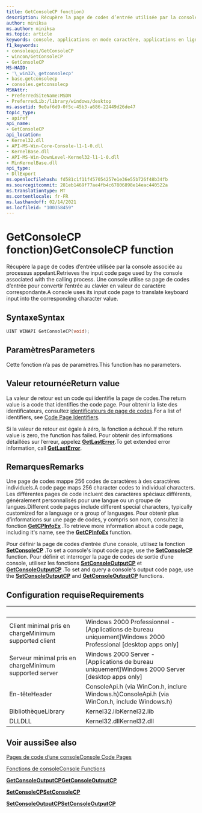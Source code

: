 ```yaml
---
title: GetConsoleCP fonction)
description: Récupère la page de codes d’entrée utilisée par la console associée au processus appelant.
author: miniksa
ms.author: miniksa
ms.topic: article
keywords: console, applications en mode caractère, applications en ligne de commande, applications de terminal, API console
f1_keywords:
- consoleapi/GetConsoleCP
- wincon/GetConsoleCP
- GetConsoleCP
MS-HAID:
- '\_win32\_getconsolecp'
- base.getconsolecp
- consoles.getconsolecp
MSHAttr:
- PreferredSiteName:MSDN
- PreferredLib:/library/windows/desktop
ms.assetid: 9e0af6d9-0f5c-45b3-a686-22449d26de47
topic_type:
- apiref
api_name:
- GetConsoleCP
api_location:
- Kernel32.dll
- API-MS-Win-Core-Console-l1-1-0.dll
- KernelBase.dll
- API-MS-Win-DownLevel-Kernel32-l1-1-0.dll
- MinKernelBase.dll
api_type:
- DllExport
ms.openlocfilehash: fd581c1f11f457054257e1e36e55b726f48b34fb
ms.sourcegitcommit: 281eb1469f77ae4fb4c67806898e14eac440522a
ms.translationtype: MT
ms.contentlocale: fr-FR
ms.lasthandoff: 02/14/2021
ms.locfileid: "100358459"
---
```

# <a name="getconsolecp-function"></a><span data-ttu-id="cb8db-104">GetConsoleCP fonction)</span><span class="sxs-lookup"><span data-stu-id="cb8db-104">GetConsoleCP function</span></span>

<span data-ttu-id="cb8db-105">Récupère la page de codes d’entrée utilisée par la console associée au processus appelant.</span><span class="sxs-lookup"><span data-stu-id="cb8db-105">Retrieves the input code page used by the console associated with the calling process.</span></span> <span data-ttu-id="cb8db-106">Une console utilise sa page de codes d’entrée pour convertir l’entrée au clavier en valeur de caractère correspondante.</span><span class="sxs-lookup"><span data-stu-id="cb8db-106">A console uses its input code page to translate keyboard input into the corresponding character value.</span></span>

## <a name="syntax"></a><span data-ttu-id="cb8db-107">Syntaxe</span><span class="sxs-lookup"><span data-stu-id="cb8db-107">Syntax</span></span>

```C
UINT WINAPI GetConsoleCP(void);
```

## <a name="parameters"></a><span data-ttu-id="cb8db-108">Paramètres</span><span class="sxs-lookup"><span data-stu-id="cb8db-108">Parameters</span></span>

<span data-ttu-id="cb8db-109">Cette fonction n’a pas de paramètres.</span><span class="sxs-lookup"><span data-stu-id="cb8db-109">This function has no parameters.</span></span>

## <a name="return-value"></a><span data-ttu-id="cb8db-110">Valeur retournée</span><span class="sxs-lookup"><span data-stu-id="cb8db-110">Return value</span></span>

<span data-ttu-id="cb8db-111">La valeur de retour est un code qui identifie la page de codes.</span><span class="sxs-lookup"><span data-stu-id="cb8db-111">The return value is a code that identifies the code page.</span></span> <span data-ttu-id="cb8db-112">Pour obtenir la liste des identificateurs, consultez [identificateurs de page de codes](/windows/win32/intl/code-page-identifiers).</span><span class="sxs-lookup"><span data-stu-id="cb8db-112">For a list of identifiers, see [Code Page Identifiers](/windows/win32/intl/code-page-identifiers).</span></span>

<span data-ttu-id="cb8db-113">Si la valeur de retour est égale à zéro, la fonction a échoué.</span><span class="sxs-lookup"><span data-stu-id="cb8db-113">If the return value is zero, the function has failed.</span></span> <span data-ttu-id="cb8db-114">Pour obtenir des informations détaillées sur l’erreur, appelez [**GetLastError**](/windows/win32/api/errhandlingapi/nf-errhandlingapi-getlasterror).</span><span class="sxs-lookup"><span data-stu-id="cb8db-114">To get extended error information, call [**GetLastError**](/windows/win32/api/errhandlingapi/nf-errhandlingapi-getlasterror).</span></span>

## <a name="remarks"></a><span data-ttu-id="cb8db-115">Remarques</span><span class="sxs-lookup"><span data-stu-id="cb8db-115">Remarks</span></span>

<span data-ttu-id="cb8db-116">Une page de codes mappe 256 codes de caractères à des caractères individuels.</span><span class="sxs-lookup"><span data-stu-id="cb8db-116">A code page maps 256 character codes to individual characters.</span></span> <span data-ttu-id="cb8db-117">Les différentes pages de code incluent des caractères spéciaux différents, généralement personnalisés pour une langue ou un groupe de langues.</span><span class="sxs-lookup"><span data-stu-id="cb8db-117">Different code pages include different special characters, typically customized for a language or a group of languages.</span></span> <span data-ttu-id="cb8db-118">Pour obtenir plus d’informations sur une page de codes, y compris son nom, consultez la fonction [**GetCPInfoEx**](/windows/win32/api/winnls/nf-winnls-getcpinfoexa) .</span><span class="sxs-lookup"><span data-stu-id="cb8db-118">To retrieve more information about a code page, including it's name, see the [**GetCPInfoEx**](/windows/win32/api/winnls/nf-winnls-getcpinfoexa) function.</span></span>

<span data-ttu-id="cb8db-119">Pour définir la page de codes d’entrée d’une console, utilisez la fonction [**SetConsoleCP**](setconsolecp.md) .</span><span class="sxs-lookup"><span data-stu-id="cb8db-119">To set a console's input code page, use the [**SetConsoleCP**](setconsolecp.md) function.</span></span> <span data-ttu-id="cb8db-120">Pour définir et interroger la page de codes de sortie d’une console, utilisez les fonctions [**SetConsoleOutputCP**](setconsoleoutputcp.md) et [**GetConsoleOutputCP**](getconsoleoutputcp.md) .</span><span class="sxs-lookup"><span data-stu-id="cb8db-120">To set and query a console's output code page, use the [**SetConsoleOutputCP**](setconsoleoutputcp.md) and [**GetConsoleOutputCP**](getconsoleoutputcp.md) functions.</span></span>

## <a name="requirements"></a><span data-ttu-id="cb8db-121">Configuration requise</span><span class="sxs-lookup"><span data-stu-id="cb8db-121">Requirements</span></span>

| &nbsp; | &nbsp; |
|-|-|
| <span data-ttu-id="cb8db-122">Client minimal pris en charge</span><span class="sxs-lookup"><span data-stu-id="cb8db-122">Minimum supported client</span></span> | <span data-ttu-id="cb8db-123">Windows 2000 Professionnel - \[Applications de bureau uniquement\]</span><span class="sxs-lookup"><span data-stu-id="cb8db-123">Windows 2000 Professional \[desktop apps only\]</span></span> |
| <span data-ttu-id="cb8db-124">Serveur minimal pris en charge</span><span class="sxs-lookup"><span data-stu-id="cb8db-124">Minimum supported server</span></span> | <span data-ttu-id="cb8db-125">Windows 2000 Server - \[Applications de bureau uniquement\]</span><span class="sxs-lookup"><span data-stu-id="cb8db-125">Windows 2000 Server \[desktop apps only\]</span></span> |
| <span data-ttu-id="cb8db-126">En-tête</span><span class="sxs-lookup"><span data-stu-id="cb8db-126">Header</span></span> | <span data-ttu-id="cb8db-127">ConsoleApi.h (via WinCon.h, inclure Windows.h)</span><span class="sxs-lookup"><span data-stu-id="cb8db-127">ConsoleApi.h (via WinCon.h, include Windows.h)</span></span> |
| <span data-ttu-id="cb8db-128">Bibliothèque</span><span class="sxs-lookup"><span data-stu-id="cb8db-128">Library</span></span> | <span data-ttu-id="cb8db-129">Kernel32.lib</span><span class="sxs-lookup"><span data-stu-id="cb8db-129">Kernel32.lib</span></span> |
| <span data-ttu-id="cb8db-130">DLL</span><span class="sxs-lookup"><span data-stu-id="cb8db-130">DLL</span></span> | <span data-ttu-id="cb8db-131">Kernel32.dll</span><span class="sxs-lookup"><span data-stu-id="cb8db-131">Kernel32.dll</span></span> |

## <a name="see-also"></a><span data-ttu-id="cb8db-132">Voir aussi</span><span class="sxs-lookup"><span data-stu-id="cb8db-132">See also</span></span>

[<span data-ttu-id="cb8db-133">Pages de code d’une console</span><span class="sxs-lookup"><span data-stu-id="cb8db-133">Console Code Pages</span></span>](console-code-pages.md)

[<span data-ttu-id="cb8db-134">Fonctions de console</span><span class="sxs-lookup"><span data-stu-id="cb8db-134">Console Functions</span></span>](console-functions.md)

[<span data-ttu-id="cb8db-135">**GetConsoleOutputCP**</span><span class="sxs-lookup"><span data-stu-id="cb8db-135">**GetConsoleOutputCP**</span></span>](getconsoleoutputcp.md)

[<span data-ttu-id="cb8db-136">**SetConsoleCP**</span><span class="sxs-lookup"><span data-stu-id="cb8db-136">**SetConsoleCP**</span></span>](setconsolecp.md)

[<span data-ttu-id="cb8db-137">**SetConsoleOutputCP**</span><span class="sxs-lookup"><span data-stu-id="cb8db-137">**SetConsoleOutputCP**</span></span>](setconsoleoutputcp.md)